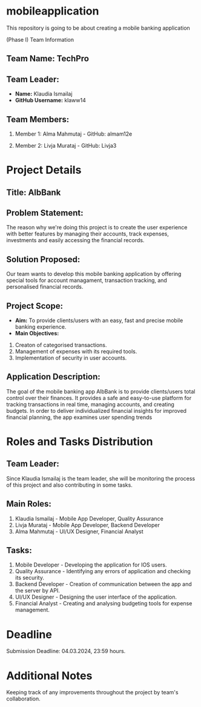 # mobileapplication
This repository is going to be about creating a mobile banking application

(Phase I) Team Information
## Team Name: TechPro

## Team Leader:
-  **Name:** Klaudia Ismailaj
- **GitHub Username:** klaww14

## Team Members:
1. Member 1: Alma Mahmutaj - GitHub: almam12e

2. Member 2: Livja Murataj - GitHub: Livja3


# Project Details

## Title: AlbBank

## Problem Statement:
The reason why we're doing this project is to create the user experience with better features by managing their accounts,
track expenses, investments and easily accessing the financial records. 

## Solution Proposed:
Our team wants to develop this mobile banking application by offering special tools for account managament, transaction tracking,
and personalised financial records.

## Project Scope:
- **Aim:** To provide clients/users with an easy, fast and precise mobile banking experience.
- **Main Objectives:**
1. Creaton of categorised transactions.
2. Management of expenses with its required tools.
3. Implementation of security in user accounts.

## Application Description:
The goal of the mobile banking app AlbBank is to provide clients/users total control over their finances. 
It provides a safe and easy-to-use platform for tracking transactions in real time, 
managing accounts, and creating budgets. In order to deliver individualized financial insights 
for improved financial planning, the app examines user spending trends


# Roles and Tasks Distribution

## Team Leader:

Since Klaudia Ismailaj is the team leader, she will be monitoring the process of this project and also contributing in some tasks.

## Main Roles:
1. Klaudia Ismailaj - Mobile App Developer, Quality Assurance
2. Livja Murataj - Mobile App Developer, Backend Developer
3. Alma Mahmutaj - UI/UX Designer, Financial Analyst

## Tasks:
1. Mobile Developer - Developing the application for IOS users.
2. Quality Assurance - Identifying any errors of application and checking its security.
3. Backend Developer - Creation of communication between the app and the server by API.
4. UI/UX Designer - Designing the user interface of the application.
5. Financial Analyst - Creating and analysing budgeting tools for expense management.


# Deadline
Submission Deadline: 04.03.2024, 23:59 hours.

# Additional Notes
Keeping track of any improvements throughout the project by team's collaboration.
